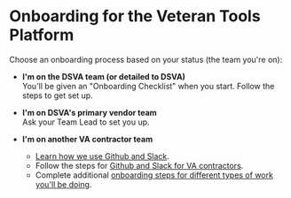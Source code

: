 # Onboarding for the Veteran Tools Platform

Choose an onboarding process based on your status (the team you're on):

* **I'm on the DSVA team (or detailed to DSVA)**
<br/>You'll be given an "Onboarding Checklist" when you start. Follow the steps to get set up.

* **I'm on DSVA's primary vendor team**
<br/>Ask your Team Lead to set you up.

* **I'm on another VA contractor team**

  * [Learn how we use Github and Slack](github-and-slack.md#general-information).
  * Follow the steps for [Github and Slack for VA contractors](github-and-slack.md#github-and-slack-for-va-contractors).
  * Complete additional [onboarding steps for different types of work you'll be doing](https://department-of-veterans-affairs.github.io/va-digital-service-handbook/delivery/onboard-team).

